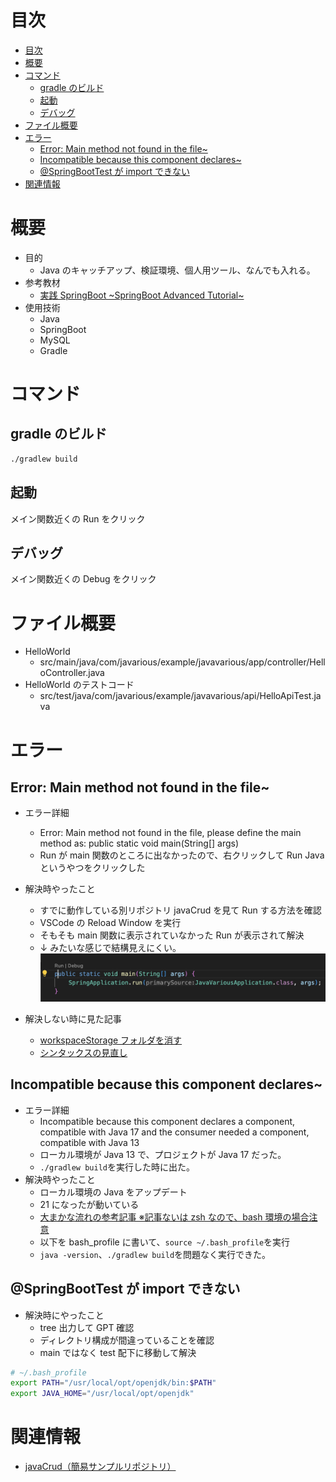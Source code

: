 # 目次

<!-- TOC -->

- [目次](#目次)
- [概要](#概要)
- [コマンド](#コマンド)
  - [gradle のビルド](#gradle-のビルド)
  - [起動](#起動)
  - [デバッグ](#デバッグ)
- [ファイル概要](#ファイル概要)
- [エラー](#エラー)
  - [Error: Main method not found in the file~](#error-main-method-not-found-in-the-file)
  - [Incompatible because this component declares~](#incompatible-because-this-component-declares)
  - [@SpringBootTest が import できない](#springboottest-が-import-できない)
- [関連情報](#関連情報)

<!-- /TOC -->

# 概要

- 目的
  - Java のキャッチアップ、検証環境、個人用ツール、なんでも入れる。
- 参考教材
  - [実践 SpringBoot \~SpringBoot Advanced Tutorial\~](https://www.techpit.jp/courses/232)
- 使用技術
  - Java
  - SpringBoot
  - MySQL
  - Gradle

# コマンド

## gradle のビルド

```bash
./gradlew build
```

## 起動

メイン関数近くの Run をクリック

## デバッグ

メイン関数近くの Debug をクリック

# ファイル概要

- HelloWorld
  - src/main/java/com/javarious/example/javavarious/app/controller/HelloController.java
- HelloWorld のテストコード
  - src/test/java/com/javarious/example/javavarious/api/HelloApiTest.java

# エラー

## Error: Main method not found in the file~

- エラー詳細
  - Error: Main method not found in the file, please define the main method as: public static void main(String[] args)
  - Run が main 関数のところに出なかったので、右クリックして Run Java というやつをクリックした
- 解決時やったこと

  - すでに動作している別リポジトリ javaCrud を見て Run する方法を確認
  - VSCode の Reload Window を実行
  - そもそも main 関数に表示されていなかった Run が表示されて解決
  - ↓ みたいな感じで結構見えにくい。
    ![picture 0](images/07414e89fcee27c1b2a9d06d71b44a72f8ea467975a059dda240057eeaf012a0.png)

- 解決しない時に見た記事
  - [workspaceStorage フォルダを消す](https://teratail.com/questions/t2833q7nv8wior)
  - [シンタックスの見直し](https://ameblo.jp/taktak0/entry-12372913263.html)

## Incompatible because this component declares~

- エラー詳細
  - Incompatible because this component declares a component, compatible with Java 17 and the consumer needed a component, compatible with Java 13
  - ローカル環境が Java 13 で、プロジェクトが Java 17 だった。
  - `./gradlew build`を実行した時に出た。
- 解決時やったこと
  - ローカル環境の Java をアップデート
  - 21 になったが動いている
  - [大まかな流れの参考記事 ※記事ないは zsh なので、bash 環境の場合注意](https://zenn.dev/hayato94087/articles/c0345e6c2c53e7)
  - 以下を bash_profile に書いて、`source ~/.bash_profile`を実行
  - `java -version`、`./gradlew build`を問題なく実行できた。

## @SpringBootTest が import できない

- 解決時にやったこと
  - tree 出力して GPT 確認
  - ディレクトリ構成が間違っていることを確認
  - main ではなく test 配下に移動して解決

```bash
# ~/.bash_profile
export PATH="/usr/local/opt/openjdk/bin:$PATH"
export JAVA_HOME="/usr/local/opt/openjdk"
```

# 関連情報

- [javaCrud（簡易サンプルリポジトリ）](https://github.com/jun0222/javaCrud)
